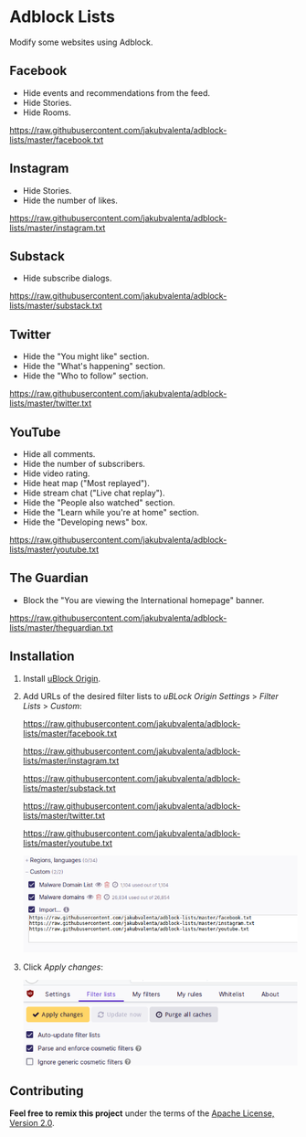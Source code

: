 # Adblock Lists

Modify some websites using Adblock.

## Facebook

- Hide events and recommendations from the feed.
- Hide Stories.
- Hide Rooms.

https://raw.githubusercontent.com/jakubvalenta/adblock-lists/master/facebook.txt

## Instagram

- Hide Stories.
- Hide the number of likes.

https://raw.githubusercontent.com/jakubvalenta/adblock-lists/master/instagram.txt

## Substack

- Hide subscribe dialogs.

https://raw.githubusercontent.com/jakubvalenta/adblock-lists/master/substack.txt

## Twitter

- Hide the "You might like" section.
- Hide the "What's happening" section.
- Hide the "Who to follow" section.

https://raw.githubusercontent.com/jakubvalenta/adblock-lists/master/twitter.txt

## YouTube

- Hide all comments.
- Hide the number of subscribers.
- Hide video rating.
- Hide heat map ("Most replayed").
- Hide stream chat ("Live chat replay").
- Hide the "People also watched" section.
- Hide the "Learn while you're at home" section.
- Hide the "Developing news" box.

https://raw.githubusercontent.com/jakubvalenta/adblock-lists/master/youtube.txt

## The Guardian

- Block the "You are viewing the International homepage" banner.

https://raw.githubusercontent.com/jakubvalenta/adblock-lists/master/theguardian.txt

## Installation

1. Install [uBlock Origin](https://github.com/gorhill/uBlock).

2. Add URLs of the desired filter lists to _uBLock Origin Settings_ > _Filter
   Lists_ > _Custom_:

    https://raw.githubusercontent.com/jakubvalenta/adblock-lists/master/facebook.txt

    https://raw.githubusercontent.com/jakubvalenta/adblock-lists/master/instagram.txt

    https://raw.githubusercontent.com/jakubvalenta/adblock-lists/master/substack.txt

    https://raw.githubusercontent.com/jakubvalenta/adblock-lists/master/twitter.txt

    https://raw.githubusercontent.com/jakubvalenta/adblock-lists/master/youtube.txt

    ![](./screenshots/ublock-origin-custom.png)

3. Click _Apply changes_:

    ![](./screenshots/ublock-origin-apply.png)

## Contributing

__Feel free to remix this project__ under the terms of the [Apache License,
Version 2.0](http://www.apache.org/licenses/LICENSE-2.0).
